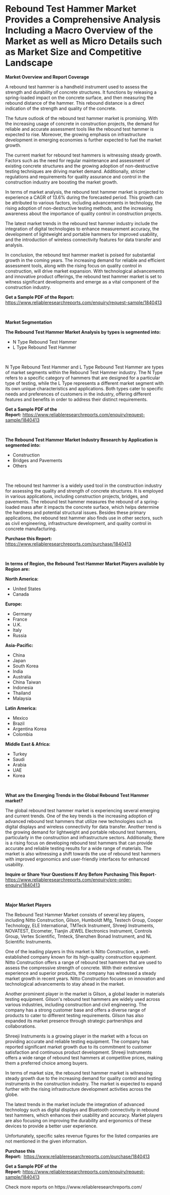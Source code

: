 <p><h1>Rebound Test Hammer Market Provides a Comprehensive Analysis Including a Macro Overview of the Market as well as Micro Details such as Market Size and Competitive Landscape</h1></p><p><strong>Market Overview and Report Coverage</strong></p>
<p><p>A rebound test hammer is a handheld instrument used to assess the strength and durability of concrete structures. It functions by releasing a spring-loaded impact on the concrete surface, and then measuring the rebound distance of the hammer. This rebound distance is a direct indication of the strength and quality of the concrete.</p><p>The future outlook of the rebound test hammer market is promising. With the increasing usage of concrete in construction projects, the demand for reliable and accurate assessment tools like the rebound test hammer is expected to rise. Moreover, the growing emphasis on infrastructure development in emerging economies is further expected to fuel the market growth.</p><p>The current market for rebound test hammers is witnessing steady growth. Factors such as the need for regular maintenance and assessment of existing concrete structures and the growing adoption of non-destructive testing techniques are driving market demand. Additionally, stricter regulations and requirements for quality assurance and control in the construction industry are boosting the market growth.</p><p>In terms of market analysis, the rebound test hammer market is projected to experience a CAGR of 13.6% during the forecasted period. This growth can be attributed to various factors, including advancements in technology, the rising adoption of non-destructive testing methods, and the increasing awareness about the importance of quality control in construction projects.</p><p>The latest market trends in the rebound test hammer industry include the integration of digital technologies to enhance measurement accuracy, the development of lightweight and portable hammers for improved usability, and the introduction of wireless connectivity features for data transfer and analysis.</p><p>In conclusion, the rebound test hammer market is poised for substantial growth in the coming years. The increasing demand for reliable and efficient assessment tools, along with the rising focus on quality control in construction, will drive market expansion. With technological advancements and innovative product offerings, the rebound test hammer market is set to witness significant developments and emerge as a vital component of the construction industry.</p></p>
<p><strong>Get a Sample PDF of the Report:</strong> <a href="https://www.reliableresearchreports.com/enquiry/request-sample/1840413">https://www.reliableresearchreports.com/enquiry/request-sample/1840413</a></p>
<p>&nbsp;</p>
<p><strong>Market Segmentation</strong></p>
<p><strong>The Rebound Test Hammer Market Analysis by types is segmented into:</strong></p>
<p><ul><li>N Type Rebound Test Hammer</li><li>L Type Rebound Test Hammer</li></ul></p>
<p>&nbsp;</p>
<p><p>N Type Rebound Test Hammer and L Type Rebound Test Hammer are types of market segments within the Rebound Test Hammer industry. The N Type refers to a specific category of hammers that are designed for a particular type of testing, while the L Type represents a different market segment with its own unique characteristics and applications. Both types cater to specific needs and preferences of customers in the industry, offering different features and benefits in order to address their distinct requirements.</p></p>
<p><strong>Get a Sample PDF of the Report:</strong>&nbsp;<a href="https://www.reliableresearchreports.com/enquiry/request-sample/1840413">https://www.reliableresearchreports.com/enquiry/request-sample/1840413</a></p>
<p>&nbsp;</p>
<p><strong>The Rebound Test Hammer Market Industry Research by Application is segmented into:</strong></p>
<p><ul><li>Construction</li><li>Bridges and Pavements</li><li>Others</li></ul></p>
<p>&nbsp;</p>
<p><p>The rebound test hammer is a widely used tool in the construction industry for assessing the quality and strength of concrete structures. It is employed in various applications, including construction projects, bridges, and pavements. The rebound test hammer measures the rebound of a spring-loaded mass after it impacts the concrete surface, which helps determine the hardness and potential structural issues. Besides these primary applications, the rebound test hammer also finds use in other sectors, such as civil engineering, infrastructure development, and quality control in concrete manufacturing.</p></p>
<p><strong>Purchase this Report:</strong>&nbsp; <a href="https://www.reliableresearchreports.com/purchase/1840413">https://www.reliableresearchreports.com/purchase/1840413</a></p>
<p>&nbsp;</p>
<p><strong>In terms of Region, the Rebound Test Hammer Market Players available by Region are:</strong></p>
<p>
    <p> <strong> North America: </strong>
        <ul>
            <li>United States</li>
            <li>Canada</li>
        </ul>
        </p> 
    <p> <strong> Europe: </strong>
        <ul>
            <li>Germany</li>
            <li>France</li>
            <li>U.K.</li>
            <li>Italy</li>
            <li>Russia</li>
        </ul>
        </p> 
    <p> <strong> Asia-Pacific: </strong>
        <ul>
            <li>China</li>
            <li>Japan</li>
            <li>South Korea</li>
            <li>India</li>
            <li>Australia</li>
            <li>China Taiwan</li>
            <li>Indonesia</li>
            <li>Thailand</li>
            <li>Malaysia</li>
        </ul>
        </p> 
    <p> <strong> Latin America: </strong>
        <ul>
            <li>Mexico</li>
            <li>Brazil</li>
            <li>Argentina Korea</li>
            <li>Colombia</li>
        </ul>
        </p> 
    <p> <strong> Middle East & Africa: </strong>
        <ul>
            <li>Turkey</li>
            <li>Saudi</li>
            <li>Arabia</li>
            <li>UAE</li>
            <li>Korea</li>
        </ul>
    </p>
    </p>
<p>&nbsp;</p>
<p><strong>What are the Emerging Trends in the Global Rebound Test Hammer market?</strong></p>
<p><p>The global rebound test hammer market is experiencing several emerging and current trends. One of the key trends is the increasing adoption of advanced rebound test hammers that utilize new technologies such as digital displays and wireless connectivity for data transfer. Another trend is the growing demand for lightweight and portable rebound test hammers, particularly in the construction and infrastructure sectors. Additionally, there is a rising focus on developing rebound test hammers that can provide accurate and reliable testing results for a wide range of materials. The market is also witnessing a shift towards the use of rebound test hammers with improved ergonomics and user-friendly interfaces for enhanced usability.</p></p>
<p><strong>Inquire or Share Your Questions If Any Before Purchasing This Report</strong>- <a href="https://www.reliableresearchreports.com/enquiry/pre-order-enquiry/1840413">https://www.reliableresearchreports.com/enquiry/pre-order-enquiry/1840413</a></p>
<p>&nbsp;</p>
<p><strong>Major Market Players</strong></p>
<p><p>The Rebound Test Hammer Market consists of several key players, including Nitto Construction, Gilson, Humboldt Mfg, Testech Group, Cooper Technology, ELE International, TMTeck Instrument, Shreeji Instruments, NOVATEST, Elcometer, Tianjin JEWEL Electronics Instrument, Controls Group, Vertex Scientific, Tmteck, Shenzhen Bonad Instrument, and NL Scientific Instruments. </p><p>One of the leading players in this market is Nitto Construction, a well-established company known for its high-quality construction equipment. Nitto Construction offers a range of rebound test hammers that are used to assess the compressive strength of concrete. With their extensive experience and superior products, the company has witnessed a steady market growth in recent years. Nitto Construction focuses on innovation and technological advancements to stay ahead in the market.</p><p>Another prominent player in the market is Gilson, a global leader in materials testing equipment. Gilson's rebound test hammers are widely used across various industries, including construction and civil engineering. The company has a strong customer base and offers a diverse range of products to cater to different testing requirements. Gilson has also expanded its market presence through strategic partnerships and collaborations.</p><p>Shreeji Instruments is a growing player in the market with a focus on providing accurate and reliable testing equipment. The company has reported significant market growth due to its commitment to customer satisfaction and continuous product development. Shreeji Instruments offers a wide range of rebound test hammers at competitive prices, making them a preferred choice among buyers.</p><p>In terms of market size, the rebound test hammer market is witnessing steady growth due to the increasing demand for quality control and testing instruments in the construction industry. The market is expected to expand further with the rising infrastructure development activities across the globe.</p><p>The latest trends in the market include the integration of advanced technology such as digital displays and Bluetooth connectivity in rebound test hammers, which enhances their usability and accuracy. Market players are also focusing on improving the durability and ergonomics of these devices to provide a better user experience.</p><p>Unfortunately, specific sales revenue figures for the listed companies are not mentioned in the given information.</p></p>
<p><strong>Purchase this Report:</strong>&nbsp;&nbsp;<a href="https://www.reliableresearchreports.com/purchase/1840413">https://www.reliableresearchreports.com/purchase/1840413</a></p>
<p></p>
<p><strong>Get a Sample PDF of the Report:</strong>&nbsp;<a href="https://www.reliableresearchreports.com/enquiry/request-sample/1840413">https://www.reliableresearchreports.com/enquiry/request-sample/1840413</a></p>
<p>Check more reports on https://www.reliableresearchreports.com/</p>
